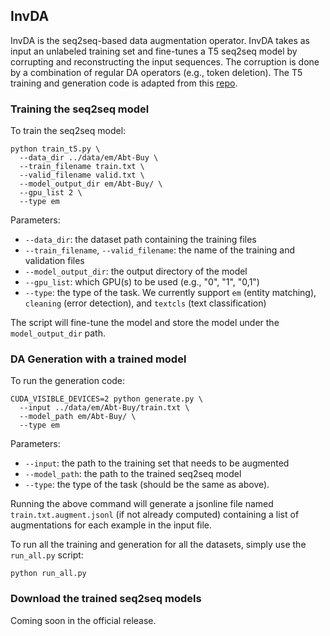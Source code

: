 ## InvDA

InvDA is the seq2seq-based data augmentation operator. InvDA takes as input an unlabeled training set and fine-tunes a T5 seq2seq model by corrupting and reconstructing the input sequences. The corruption is done by a combination of regular DA operators (e.g., token deletion). The T5 training and generation code is adapted from this [repo](https://github.com/ramsrigouthamg/Paraphrase-any-question-with-T5-Text-To-Text-Transfer-Transformer-).

### Training the seq2seq model

To train the seq2seq model:
```
python train_t5.py \
  --data_dir ../data/em/Abt-Buy \
  --train_filename train.txt \
  --valid_filename valid.txt \
  --model_output_dir em/Abt-Buy/ \
  --gpu_list 2 \
  --type em
```

Parameters:
* ``--data_dir``: the dataset path containing the training files
* ``--train_filename``, ``--valid_filename``: the name of the training and validation files
* ``--model_output_dir``: the output directory of the model
* ``--gpu_list``: which GPU(s) to be used (e.g., "0", "1", "0,1")
* ``--type``: the type of the task. We currently support ``em`` (entity matching), ``cleaning`` (error detection), and ``textcls`` (text classification)

The script will fine-tune the model and store the model under the ``model_output_dir`` path.

### DA Generation with a trained model

To run the generation code:
```
CUDA_VISIBLE_DEVICES=2 python generate.py \
  --input ../data/em/Abt-Buy/train.txt \
  --model_path em/Abt-Buy/ \
  --type em
```

Parameters:
* ``--input``: the path to the training set that needs to be augmented
* ``--model_path``: the path to the trained seq2seq model
* ``--type``: the type of the task (should be the same as above). 

Running the above command will generate a jsonline file named ``train.txt.augment.jsonl`` (if not already computed) containing a list of augmentations for each example in the input file.


To run all the training and generation for all the datasets, simply use the ``run_all.py`` script:
```
python run_all.py
```

### Download the trained seq2seq models

Coming soon in the official release.
